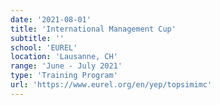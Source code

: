 ```yaml
---
date: '2021-08-01'
title: 'International Management Cup'
subtitle: ''
school: 'EUREL'
location: 'Lausanne, CH'
range: 'June - July 2021'
type: 'Training Program'
url: 'https://www.eurel.org/en/yep/topsimimc'
---
```

